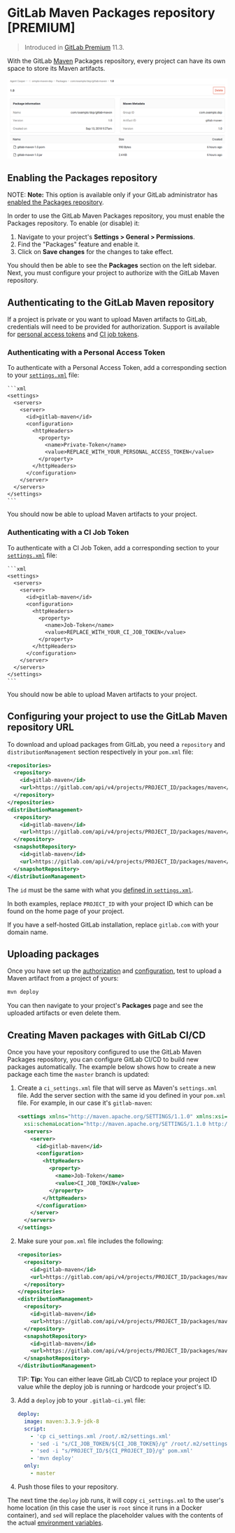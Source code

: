 # GitLab Maven Packages repository **[PREMIUM]**

> Introduced in [GitLab Premium](https://about.gitlab.com/pricing/) 11.3.

With the GitLab [Maven](https://maven.apache.org) Packages repository, every
project can have its own space to store its Maven artifacts.

![GitLab Maven repository](img/maven_package_view.png)

## Enabling the Packages repository

NOTE: **Note:**
This option is available only if your GitLab administrator has
[enabled the Packages repository](../../../administration/maven_packages.md).

In order to use the GitLab Maven Packages repository, you must enable the
Packages repository. To enable (or disable) it:

1. Navigate to your project's **Settings > General > Permissions**.
1. Find the "Packages" feature and enable it.
1. Click on **Save changes** for the changes to take effect.

You should then be able to see the **Packages** section on the left sidebar.
Next, you must configure your project to authorize with the GitLab Maven
repository.

## Authenticating to the GitLab Maven repository

If a project is private or you want to upload Maven artifacts to GitLab,
credentials will need to be provided for authorization. Support is available for
[personal access tokens](../../profile/personal_access_tokens.md) and
[CI job tokens](https://docs.gitlab.com/ee/ci/variables/#predefined-variables-environment-variables).

### Authenticating with a Personal Access Token

To authenticate with a Personal Access Token, add a corresponding section to your
   [`settings.xml`](https://maven.apache.org/settings.html) file:

    ```xml
    <settings>
      <servers>
        <server>
          <id>gitlab-maven</id>
          <configuration>
            <httpHeaders>
              <property>
                <name>Private-Token</name>
                <value>REPLACE_WITH_YOUR_PERSONAL_ACCESS_TOKEN</value>
              </property>
            </httpHeaders>
          </configuration>
        </server>
      </servers>
    </settings>
    ```
    
You should now be able to upload Maven artifacts to your project.


### Authenticating with a CI Job Token

To authenticate with a CI Job Token, add a corresponding section to your
   [`settings.xml`](https://maven.apache.org/settings.html) file:

    ```xml
    <settings>
      <servers>
        <server>
          <id>gitlab-maven</id>
          <configuration>
            <httpHeaders>
              <property>
                <name>Job-Token</name>
                <value>REPLACE_WITH_YOUR_CI_JOB_TOKEN</value>
              </property>
            </httpHeaders>
          </configuration>
        </server>
      </servers>
    </settings>
    ```
    
You should now be able to upload Maven artifacts to your project.

## Configuring your project to use the GitLab Maven repository URL

To download and upload packages from GitLab, you need a `repository` and
`distributionManagement` section respectively in your `pom.xml` file:

```xml
<repositories>
  <repository>
    <id>gitlab-maven</id>
    <url>https://gitlab.com/api/v4/projects/PROJECT_ID/packages/maven</url>
  </repository>
</repositories>
<distributionManagement>
  <repository>
    <id>gitlab-maven</id>
    <url>https://gitlab.com/api/v4/projects/PROJECT_ID/packages/maven</url>
  </repository>
  <snapshotRepository>
    <id>gitlab-maven</id>
    <url>https://gitlab.com/api/v4/projects/PROJECT_ID/packages/maven</url>
  </snapshotRepository>
</distributionManagement>
```

The `id` must be the same with what you
[defined in `settings.xml`](#authorizing-with-the-maven-repository).

In both examples, replace `PROJECT_ID` with your project ID which can be found
on the home page of your project.

If you have a self-hosted GitLab installation, replace `gitlab.com` with your
domain name.

## Uploading packages

Once you have set up the [authorization](#authorizing-with-the-gitlab-maven-repository)
and [configuration](#configuring-your-project-to-use-the-gitlab-maven-repository-url),
test to upload a Maven artifact from a project of yours:

```sh
mvn deploy
```

You can then navigate to your project's **Packages** page and see the uploaded
artifacts or even delete them.

## Creating Maven packages with GitLab CI/CD

Once you have your repository configured to use the GitLab Maven Packages repository,
you can configure GitLab CI/CD to build new packages automatically. The example below
shows how to create a new package each time the `master` branch is updated:

1. Create a `ci_settings.xml` file that will serve as Maven's `settings.xml` file.
   Add the server section with the same id you defined in your `pom.xml` file.
   For example, in our case it's `gitlab-maven`:

    ```xml
    <settings xmlns="http://maven.apache.org/SETTINGS/1.1.0" xmlns:xsi="http://www.w3.org/2001/XMLSchema-instance"
      xsi:schemaLocation="http://maven.apache.org/SETTINGS/1.1.0 http://maven.apache.org/xsd/settings-1.1.0.xsd">
      <servers>
        <server>
          <id>gitlab-maven</id>
          <configuration>
            <httpHeaders>
              <property>
                <name>Job-Token</name>
                <value>CI_JOB_TOKEN</value>
              </property>
            </httpHeaders>
          </configuration>
        </server>
      </servers>
    </settings>
    ```

1. Make sure your `pom.xml` file includes the following:

    ```xml
    <repositories>
      <repository>
        <id>gitlab-maven</id>
        <url>https://gitlab.com/api/v4/projects/PROJECT_ID/packages/maven</url>
      </repository>
    </repositories>
    <distributionManagement>
      <repository>
        <id>gitlab-maven</id>
        <url>https://gitlab.com/api/v4/projects/PROJECT_ID/packages/maven</url>
      </repository>
      <snapshotRepository>
        <id>gitlab-maven</id>
        <url>https://gitlab.com/api/v4/projects/PROJECT_ID/packages/maven</url>
      </snapshotRepository>
    </distributionManagement>
    ```

    TIP: **Tip:**
    You can either leave GitLab CI/CD to replace your project ID value while
    the deploy job is running or hardcode your project's ID.

1. Add a `deploy` job to your `.gitlab-ci.yml` file:

    ```yaml
    deploy:
      image: maven:3.3.9-jdk-8
      script:
        - 'cp ci_settings.xml /root/.m2/settings.xml'
        - 'sed -i "s/CI_JOB_TOKEN/${CI_JOB_TOKEN}/g" /root/.m2/settings.xml'
        - 'sed -i "s/PROJECT_ID/${CI_PROJECT_ID}/g" pom.xml'
        - 'mvn deploy'
      only:
        - master
    ```

1. Push those files to your repository.

The next time the `deploy` job runs, it will copy `ci_settings.xml` to the
user's home location (in this case the user is `root` since it runs in a
Docker container), and `sed` will replace the placeholder values with the
contents of the actual
[environment variables](../../../ci/variables/README.md#predefined-variables-environment-variables).
